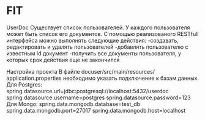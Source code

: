 # FIT
UserDoc
Существует список пользователей. У каждого пользователя может быть список его документов. С помощью реализованого RESTfull интерфейса можно выполнять следующие действия: 
-создавать, редактировать и удалять пользователей
-добавлять пользователю с известным id документ
-получить все документы пользователя, у которых срок действия еще не закончился

Настройка проекта
В файле docuser/src/main/resources/ application.properties необходимо указать подключение к базам данных.
Для Postgres:
spring.datasource.url=jdbc:postgresql://localhost:5432/userdoc 	
spring.datasource.username=postgres
spring.datasource.password=123
Для Mongo:
spring.data.mongodb.database=test_db
spring.data.mongodb.port=27017
spring.data.mongodb.host=localhost

